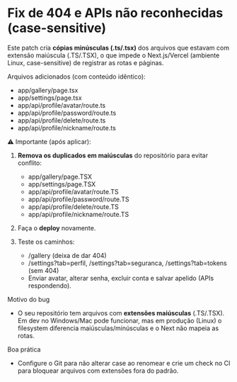 # Fix de 404 e APIs não reconhecidas (case-sensitive)

Este patch cria **cópias minúsculas (.ts/.tsx)** dos arquivos que estavam com extensão maiúscula (.TS/.TSX),
o que impede o Next.js/Vercel (ambiente Linux, case-sensitive) de registrar as rotas e páginas.

Arquivos adicionados (com conteúdo idêntico):
- app/gallery/page.tsx
- app/settings/page.tsx
- app/api/profile/avatar/route.ts
- app/api/profile/password/route.ts
- app/api/profile/delete/route.ts
- app/api/profile/nickname/route.ts

⚠️ Importante (após aplicar):
1) **Remova os duplicados em maiúsculas** do repositório para evitar conflito:
   - app/gallery/page.TSX
   - app/settings/page.TSX
   - app/api/profile/avatar/route.TS
   - app/api/profile/password/route.TS
   - app/api/profile/delete/route.TS
   - app/api/profile/nickname/route.TS

2) Faça o **deploy** novamente.

3) Teste os caminhos:
   - /gallery (deixa de dar 404)
   - /settings?tab=perfil, /settings?tab=seguranca, /settings?tab=tokens (sem 404)
   - Enviar avatar, alterar senha, excluir conta e salvar apelido (APIs respondendo).

Motivo do bug
- O seu repositório tem arquivos com **extensões maiúsculas** (.TS/.TSX). Em dev no Windows/Mac pode funcionar, mas em produção (Linux) o filesystem diferencia maiúsculas/minúsculas e o Next não mapeia as rotas.

Boa prática
- Configure o Git para não alterar case ao renomear e crie um check no CI para bloquear arquivos com extensões fora do padrão.
